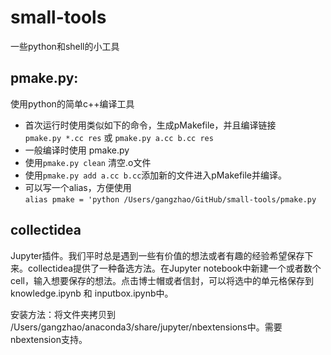 # small-tools
一些python和shell的小工具  

## pmake.py:
使用python的简单c++编译工具
* 首次运行时使用类似如下的命令，生成pMakefile，并且编译链接   
`pmake.py *.cc res` 或 `pmake.py a.cc b.cc res`
* 一般编译时使用 pmake.py
* 使用`pmake.py clean` 清空.o文件
* 使用`pmake.py add a.cc b.cc`添加新的文件进入pMakefile并编译。
* 可以写一个alias，方便使用  
`alias pmake = 'python /Users/gangzhao/GitHub/small-tools/pmake.py`

## collectidea
Jupyter插件。我们平时总是遇到一些有价值的想法或者有趣的经验希望保存下来。collectidea提供了一种备选方法。在Jupyter notebook中新建一个或者数个cell，输入想要保存的想法。点击博士帽或者信封，可以将选中的单元格保存到knowledge.ipynb 和 inputbox.ipynb中。

安装方法：将文件夹拷贝到 /Users/gangzhao/anaconda3/share/jupyter/nbextensions中。需要nbextension支持。
